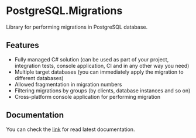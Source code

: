 # PostgreSQL.Migrations
Library for performing migrations in PostgreSQL database.

## Features
- Fully managed C# solution (can be used as part of your project, integration tests, console application, CI and in any other way you need)
- Multiple target databases (you can immediately apply the migration to different databases)
- Allowed fragmentation in migration numbers
- Filtering migrations by groups (by clients, database instances and so on)
- Cross-platform console application for performing migration

## Documentation
You can check the [link](https://emptyflow.github.io/PostgreSQL.Migrations/) for read latest documentation.
  
